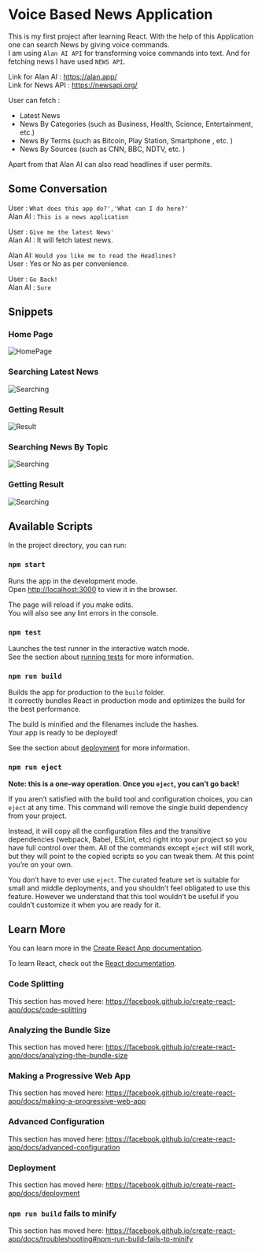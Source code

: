 # Voice Based News Application

This is my first project after learning React. With the help of this Application one can search News by giving voice commands. <br />
I am using `Alan AI API` for transforming voice commands into text. And for fetching news I have used `NEWS API`.<br />

Link for Alan AI : https://alan.app/ <br>
Link for News API : https://newsapi.org/

User can fetch :
- Latest News
- News By Categories (such as Business, Health, Science, Entertainment, etc.)
- News By Terms (such as Bitcoin, Play Station, Smartphone , etc. )
- News By Sources (such as CNN, BBC, NDTV, etc. ) 

Apart from that Alan AI can also read headlines if user permits.

## Some Conversation

User : `What does this app do?','What can I do here?'`<br>
Alan AI : `This is a news application`

User : `Give me the latest News'`<br>
Alan AI : It will fetch latest news.

Alan AI: `Would you like me to read the Headlines?`<br>
User : Yes or No as per convenience.

User : `Go Back!`<br>
Alan AI : `Sure`


## Snippets

### Home Page
![HomePage](images/Screenshot%20(6).png) <br />



### Searching Latest News
![Searching](images/Screenshot%20(8).png) <br />


### Getting Result
![Result](images/Screenshot%20(15).png) <br />


### Searching News By Topic
![Searching](images/Screenshot%20(16).png) <br />


### Getting Result
![Searching](images/Screenshot%20(17).png) <br />


## Available Scripts

In the project directory, you can run:

### `npm start`

Runs the app in the development mode.<br />
Open [http://localhost:3000](http://localhost:3000) to view it in the browser.

The page will reload if you make edits.<br />
You will also see any lint errors in the console.

### `npm test`

Launches the test runner in the interactive watch mode.<br />
See the section about [running tests](https://facebook.github.io/create-react-app/docs/running-tests) for more information.

### `npm run build`

Builds the app for production to the `build` folder.<br />
It correctly bundles React in production mode and optimizes the build for the best performance.

The build is minified and the filenames include the hashes.<br />
Your app is ready to be deployed!

See the section about [deployment](https://facebook.github.io/create-react-app/docs/deployment) for more information.

### `npm run eject`

**Note: this is a one-way operation. Once you `eject`, you can’t go back!**

If you aren’t satisfied with the build tool and configuration choices, you can `eject` at any time. This command will remove the single build dependency from your project.

Instead, it will copy all the configuration files and the transitive dependencies (webpack, Babel, ESLint, etc) right into your project so you have full control over them. All of the commands except `eject` will still work, but they will point to the copied scripts so you can tweak them. At this point you’re on your own.

You don’t have to ever use `eject`. The curated feature set is suitable for small and middle deployments, and you shouldn’t feel obligated to use this feature. However we understand that this tool wouldn’t be useful if you couldn’t customize it when you are ready for it.

## Learn More

You can learn more in the [Create React App documentation](https://facebook.github.io/create-react-app/docs/getting-started).

To learn React, check out the [React documentation](https://reactjs.org/).

### Code Splitting

This section has moved here: https://facebook.github.io/create-react-app/docs/code-splitting

### Analyzing the Bundle Size

This section has moved here: https://facebook.github.io/create-react-app/docs/analyzing-the-bundle-size

### Making a Progressive Web App

This section has moved here: https://facebook.github.io/create-react-app/docs/making-a-progressive-web-app

### Advanced Configuration

This section has moved here: https://facebook.github.io/create-react-app/docs/advanced-configuration

### Deployment

This section has moved here: https://facebook.github.io/create-react-app/docs/deployment

### `npm run build` fails to minify

This section has moved here: https://facebook.github.io/create-react-app/docs/troubleshooting#npm-run-build-fails-to-minify
